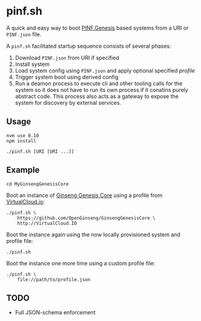 pinf.sh
=======

A quick and easy way to boot [PINF.Genesis](https://github.com/pinf/genesis.pinf.org) based systems from a URI or `PINF.json` file.

A `pinf.sh` facilitated startup sequence consists of several phases:

  1) Download `PINF.json` from URI if specified
  2) Install system
  3) Load system config using `PINF.json` and apply optional specified *profile*
  4) Trigger system boot using derived config
  5) Run a deamon process to execute cli and other tooling calls for the system so it does not have to run its own process if it conatins purely abstract code. This process also acts as a gateway to expose the system for discovery by external services.


Usage
-----

	nvm use 0.10
	npm install

	./pinf.sh [URI [URI ...]]


Example
-------

	cd MyGinsengGenesisCore

Boot an instance of [Ginseng Genesis Core](https://github.com/OpenGinseng/GinsengGenesisCore) using a profile from [VirtualCloud.io](http://VirtualCloud.io):

	./pinf.sh \
		https://github.com/OpenGinseng/GinsengGenesisCore \
		http://VirtualCloud.IO

Boot the instance again using the now locally provisioned system and profile file:

	./pinf.sh

Boot the instance one more time using a custom profile file:

	./pinf.sh \
		file://path/to/profile.json


TODO
----

  * Full JSON-schema enforcement

